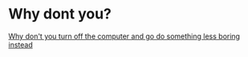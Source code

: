 # Why dont you?

[Why don't you turn off the computer and go do something less boring instead](https://www.youtube.com/watch?v=3FQktsKvXcg)
